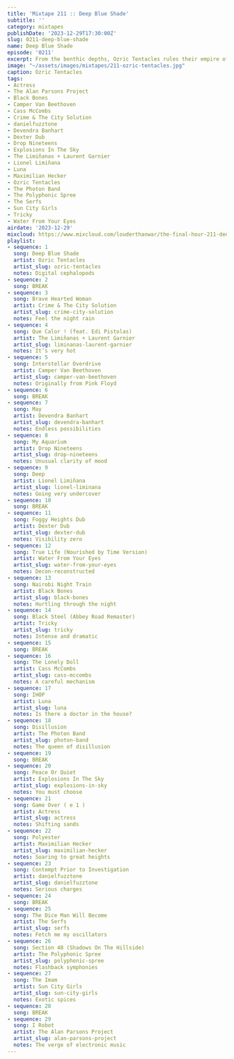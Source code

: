 ```yaml
---
title: 'Mixtape 211 :: Deep Blue Shade'
subtitle: ''
category: mixtapes
publishDate: '2023-12-29T17:30:00Z'
slug: 0211-deep-blue-shade
name: Deep Blue Shade
episode: '0211'
excerpt: From the benthic depths, Ozric Tentacles rules their empire of resinous drone.
image: "~/assets/images/mixtapes/211-ozric-tentacles.jpg"
caption: Ozric Tentacles
tags:
- Actress
- The Alan Parsons Project
- Black Bones
- Camper Van Beethoven
- Cass McCombs
- Crime & The City Solution
- danielfuzztone
- Devendra Banhart
- Dexter Dub
- Drop Nineteens
- Explosions In The Sky
- The Limiñanas + Laurent Garnier
- Lionel Limiñana
- Luna
- Maximilian Hecker
- Ozric Tentacles
- The Photon Band
- The Polyphonic Spree
- The Serfs
- Sun City Girls
- Tricky
- Water From Your Eyes
airdate: '2023-12-29'
mixcloud: https://www.mixcloud.com/louderthanwar/the-final-hour-211-deep-blue-shade-2023-12-29/
playlist:
- sequence: 1
  song: Deep Blue Shade
  artist: Ozric Tentacles
  artist_slug: ozric-tentacles
  notes: Digital cephalopods
- sequence: 2
  song: BREAK
- sequence: 3
  song: Brave Hearted Woman
  artist: Crime & The City Solution
  artist_slug: crime-city-solution
  notes: Feel the night rain
- sequence: 4
  song: Que Calor ! (feat. Edi Pistolas)
  artist: The Limiñanas + Laurent Garnier
  artist_slug: liminanas-laurent-garnier
  notes: It’s very hot
- sequence: 5
  song: Interstellar Overdrive
  artist: Camper Van Beethoven
  artist_slug: camper-van-beethoven
  notes: Originally from Pink Floyd
- sequence: 6
  song: BREAK
- sequence: 7
  song: May
  artist: Devendra Banhart
  artist_slug: devendra-banhart
  notes: Endless possibilities
- sequence: 8
  song: My Aquarium
  artist: Drop Nineteens
  artist_slug: drop-nineteens
  notes: Unusual clarity of mood
- sequence: 9
  song: Deep
  artist: Lionel Limiñana
  artist_slug: lionel-liminana
  notes: Going very undercover
- sequence: 10
  song: BREAK
- sequence: 11
  song: Foggy Heights Dub
  artist: Dexter Dub
  artist_slug: dexter-dub
  notes: Visibility zero
- sequence: 12
  song: True Life (Nourished by Time Version)
  artist: Water From Your Eyes
  artist_slug: water-from-your-eyes
  notes: Decon-reconstructed
- sequence: 13
  song: Nairobi Night Train
  artist: Black Bones
  artist_slug: black-bones
  notes: Hurtling through the night
- sequence: 14
  song: Black Steel (Abbey Road Remaster)
  artist: Tricky
  artist_slug: tricky
  notes: Intense and dramatic
- sequence: 15
  song: BREAK
- sequence: 16
  song: The Lonely Doll
  artist: Cass McCombs
  artist_slug: cass-mccombs
  notes: A careful mechanism
- sequence: 17
  song: IHOP
  artist: Luna
  artist_slug: luna
  notes: Is there a doctor in the house?
- sequence: 18
  song: Disillusion
  artist: The Photon Band
  artist_slug: photon-band
  notes: The queen of disillusion
- sequence: 19
  song: BREAK
- sequence: 20
  song: Peace Or Quiet
  artist: Explosions In The Sky
  artist_slug: explosions-in-sky
  notes: You must choose
- sequence: 21
  song: Game Over ( e 1 )
  artist: Actress
  artist_slug: actress
  notes: Shifting sands
- sequence: 22
  song: Polyester
  artist: Maximilian Hecker
  artist_slug: maximilian-hecker
  notes: Soaring to great heights
- sequence: 23
  song: Contempt Prior to Investigation
  artist: danielfuzztone
  artist_slug: danielfuzztone
  notes: Serious charges
- sequence: 24
  song: BREAK
- sequence: 25
  song: The Dice Man Will Become
  artist: The Serfs
  artist_slug: serfs
  notes: Fetch me my oscillators
- sequence: 26
  song: Section 48 (Shadows On The Hillside)
  artist: The Polyphonic Spree
  artist_slug: polyphonic-spree
  notes: Flashback symphonies
- sequence: 27
  song: The Imam
  artist: Sun City Girls
  artist_slug: sun-city-girls
  notes: Exotic spices
- sequence: 28
  song: BREAK
- sequence: 29
  song: I Robot
  artist: The Alan Parsons Project
  artist_slug: alan-parsons-project
  notes: The verge of electronic music
---
```


